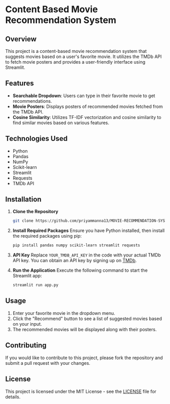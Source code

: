 # Content Based Movie Recommendation System

## Overview

This project is a content-based movie recommendation system that suggests movies based on a user's favorite movie. It utilizes the TMDb API to fetch movie posters and provides a user-friendly interface using Streamlit.

## Features

- **Searchable Dropdown**: Users can type in their favorite movie to get recommendations.
- **Movie Posters**: Displays posters of recommended movies fetched from the TMDb API.
- **Cosine Similarity**: Utilizes TF-IDF vectorization and cosine similarity to find similar movies based on various features.

## Technologies Used

- Python
- Pandas
- NumPy
- Scikit-learn
- Streamlit
- Requests
- TMDb API

## Installation

1. **Clone the Repository**
   ```bash
   git clone https://github.com/priyammanna13/MOVIE-RECOMMENDATION-SYSTEM.git
   
   ```

2. **Install Required Packages**
   Ensure you have Python installed, then install the required packages using pip:
   ```bash
   pip install pandas numpy scikit-learn streamlit requests
   ```

3. **API Key**
   Replace `YOUR_TMDB_API_KEY` in the code with your actual TMDb API key. You can obtain an API key by signing up on [TMDb](https://www.themoviedb.org/).

4. **Run the Application**
   Execute the following command to start the Streamlit app:
   ```bash
   streamlit run app.py
   ```

## Usage

1. Enter your favorite movie in the dropdown menu.
2. Click the "Recommend" button to see a list of suggested movies based on your input.
3. The recommended movies will be displayed along with their posters.

## Contributing

If you would like to contribute to this project, please fork the repository and submit a pull request with your changes.

## License

This project is licensed under the MIT License - see the [LICENSE](LICENSE) file for details.
